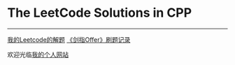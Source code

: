 # The LeetCode Solutions in CPP

-------------------

[我的Leetcode的解题](http://www.longluo.me/blog/2020/12/09/Leetcode-Solutions/)
[《剑指Offer》刷题记录](http://www.longluo.me/blog/2020/12/20/Coding-Interviews/)

欢迎光临[我的个人网站](http://www.longluo.me)





